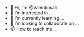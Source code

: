 - 👋 Hi, I’m @Valentinsali
- 👀 I’m interested in ...
- 🌱 I’m currently learning ...
- 💞️ I’m looking to collaborate on ...
- 📫 How to reach me ...

<!---
Valentinsali/Valentinsali is a ✨ special ✨ repository because its `README.md` (this file) appears on your GitHub profile.
You can click the Preview link to take a look at your changes.
--->
